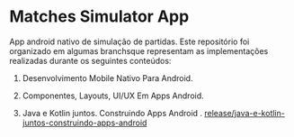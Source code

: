 # Matches Simulator App

App android nativo de simulação de partidas. Este repositório foi organizado em algumas branchsque representam as implementações realizadas durante os seguintes conteúdos:

1. Desenvolvimento Mobile Nativo Para Android.

2. Componentes, Layouts, UI/UX Em Apps Android.

3. Java e Kotlin juntos. Construindo Apps Android
       . [release/java-e-kotlin-juntos-construindo-apps-android](https://github.com/PauloBecker/matches-simulator-app/tree/release/java-e-kotlin-juntos-construindo-apps-android)
    
